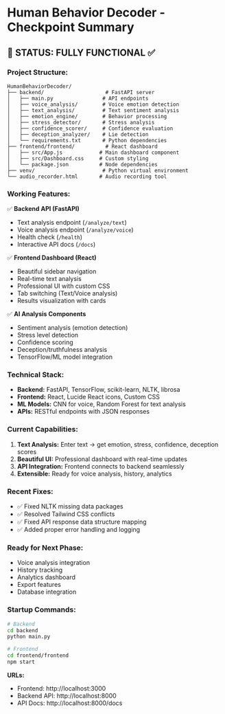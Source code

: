 # Human Behavior Decoder - Checkpoint Summary

## 🎉 **STATUS: FULLY FUNCTIONAL** ✅

### **Project Structure:**
```
HumanBehaviorDecoder/
├── backend/                    # FastAPI server
│   ├── main.py                # API endpoints
│   ├── voice_analysis/        # Voice emotion detection
│   ├── text_analysis/         # Text sentiment analysis
│   ├── emotion_engine/        # Behavior processing
│   ├── stress_detector/       # Stress analysis
│   ├── confidence_scorer/     # Confidence evaluation
│   ├── deception_analyzer/    # Lie detection
│   └── requirements.txt       # Python dependencies
├── frontend/frontend/          # React dashboard
│   ├── src/App.js            # Main dashboard component
│   ├── src/Dashboard.css     # Custom styling
│   └── package.json          # Node dependencies
├── venv/                      # Python virtual environment
└── audio_recorder.html       # Audio recording tool
```

### **Working Features:**
✅ **Backend API (FastAPI)**
- Text analysis endpoint (`/analyze/text`)
- Voice analysis endpoint (`/analyze/voice`) 
- Health check (`/health`)
- Interactive API docs (`/docs`)

✅ **Frontend Dashboard (React)**
- Beautiful sidebar navigation
- Real-time text analysis
- Professional UI with custom CSS
- Tab switching (Text/Voice analysis)
- Results visualization with cards

✅ **AI Analysis Components**
- Sentiment analysis (emotion detection)
- Stress level detection
- Confidence scoring
- Deception/truthfulness analysis
- TensorFlow/ML model integration

### **Technical Stack:**
- **Backend:** FastAPI, TensorFlow, scikit-learn, NLTK, librosa
- **Frontend:** React, Lucide React icons, Custom CSS
- **ML Models:** CNN for voice, Random Forest for text analysis
- **APIs:** RESTful endpoints with JSON responses

### **Current Capabilities:**
1. **Text Analysis:** Enter text → get emotion, stress, confidence, deception scores
2. **Beautiful UI:** Professional dashboard with real-time updates
3. **API Integration:** Frontend connects to backend seamlessly
4. **Extensible:** Ready for voice analysis, history, analytics

### **Recent Fixes:**
- ✅ Fixed NLTK missing data packages
- ✅ Resolved Tailwind CSS conflicts  
- ✅ Fixed API response data structure mapping
- ✅ Added proper error handling and logging

### **Ready for Next Phase:**
- Voice analysis integration
- History tracking
- Analytics dashboard  
- Export features
- Database integration

### **Startup Commands:**
```bash
# Backend
cd backend
python main.py

# Frontend  
cd frontend/frontend
npm start
```

**URLs:**
- Frontend: http://localhost:3000
- Backend API: http://localhost:8000
- API Docs: http://localhost:8000/docs